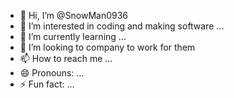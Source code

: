 - 👋 Hi, I’m @SnowMan0936
- 👀 I’m interested in  coding and making software ...
- 🌱 I’m currently learning ...
- 💞️ I’m looking to company to work for them 
- 📫 How to reach me ...
- 😄 Pronouns: ...
- ⚡ Fun fact: ...

<!---
SnowMan0936/SnowMan0936 is a ✨ special ✨ repository because its `README.md` (this file) appears on your GitHub profile.
You can click the Preview link to take a look at your changes.
--->
